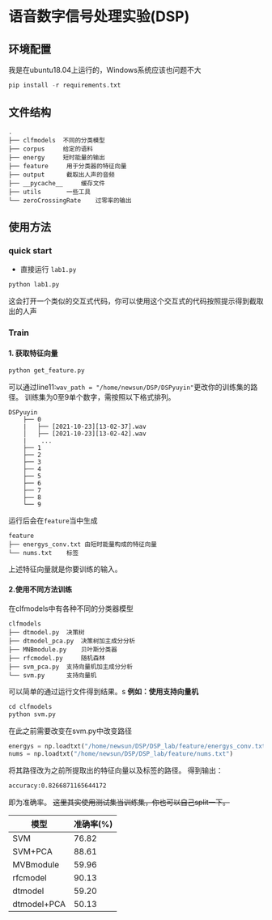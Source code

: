 # 语音数字信号处理实验(DSP)

## 环境配置

我是在ubuntu18.04上运行的，Windows系统应该也问题不大

```python
pip install -r requirements.txt
```

## 文件结构
```
.
├── clfmodels  不同的分类模型   
├── corpus     给定的语料
├── energy     短时能量的输出
├── feature     用于分类器的特征向量
├── output      截取出人声的音频
├── __pycache__     缓存文件
├── utils       一些工具
└── zeroCrossingRate    过零率的输出
```
## 使用方法
### quick start
+ 直接运行 `lab1.py`
```python
python lab1.py
```
这会打开一个类似的交互式代码，你可以使用这个交互式的代码按照提示得到截取出的人声

### Train

#### 1. 获取特征向量
  
```python 
python get_feature.py
```

可以通过line11:`wav_path = "/home/newsun/DSP/DSPyuyin"`更改你的训练集的路径。
训练集为0至9单个数字，需按照以下格式排列。

```
DSPyuyin
    ├── 0
    |   ├── [2021-10-23][13-02-37].wav
    │   ├── [2021-10-23][13-02-42].wav
    |    ...
    ├── 1
    ├── 2
    ├── 3
    ├── 4
    ├── 5
    ├── 6
    ├── 7
    ├── 8
    └── 9
```
运行后会在`feature`当中生成

```
feature
├── energys_conv.txt 由短时能量构成的特征向量
└── nums.txt    标签
```
上述特征向量就是你要训练的输入。

#### 2.使用不同方法训练
在clfmodels中有各种不同的分类器模型
```
clfmodels
├── dtmodel.py  决策树  
├── dtmodel_pca.py  决策树加主成分分析
├── MNBmodule.py    贝叶斯分类器
├── rfcmodel.py     随机森林
├── svm_pca.py  支持向量机加主成分分析
└── svm.py      支持向量机
```
可以简单的通过运行文件得到结果。s
**例如：使用支持向量机**
```python
cd clfmodels
python svm.py
```
在此之前需要改变在svm.py中改变路径
```python 
energys = np.loadtxt("/home/newsun/DSP/DSP_lab/feature/energys_conv.txt")
nums = np.loadtxt("/home/newsun/DSP/DSP_lab/feature/nums.txt")
```
将其路径改为之前所提取出的特征向量以及标签的路径。
得到输出：
```bash
accuracy:0.8266871165644172
```
即为准确率。
~~这里其实使用测试集当训练集，你也可以自己split一下。~~

| 模型 | 准确率(%) |
|---|---|
| SVM | 76.82 |
| SVM+PCA | 88.61 |
| MVBmodule | 59.96 |
| rfcmodel | 90.13 |
| dtmodel | 59.20 |
| dtmodel+PCA | 50.13 |